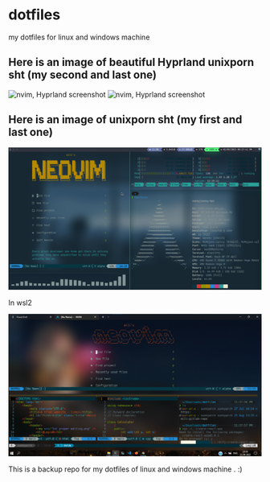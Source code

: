 # dotfiles

my dotfiles for linux and windows machine

## Here is an image of beautiful Hyprland unixporn sht (my second and last one)

![nvim, Hyprland screenshot](./images/20230407_16h10m38s_grim.png.png)
![nvim, Hyprland screenshot](./images/20230407_16h06m54s_grim.png.png)

## Here is an image of unixporn sht (my first and last one)

![nvim, tmux, i3 screenshot](./images/archrice3rd.png)

In wsl2

![nvim, tmux in windows wsl2 screenshot](./images/windows10rice1stSSsame2ndpic.png)

This is a backup repo for my dotfiles of linux and windows machine . :)


